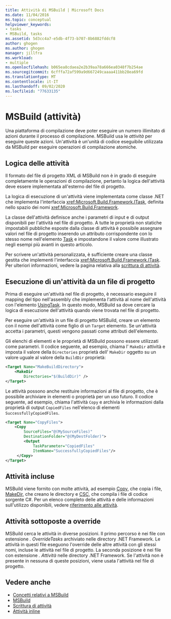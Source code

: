 ```yaml
---
title: Attività di MSBuild | Microsoft Docs
ms.date: 11/04/2016
ms.topic: conceptual
helpviewer_keywords:
- tasks
- MSBuild, tasks
ms.assetid: 5d3cc4a7-e5db-4f73-b707-8b6882fddcf8
author: ghogen
ms.author: ghogen
manager: jillfra
ms.workload:
- multiple
ms.openlocfilehash: b065ea8cdaea2e2b39aa78a666ea0348f7b254ae
ms.sourcegitcommit: 6cfffa72af599a9d667249caaaa411bb28ea69fd
ms.translationtype: MT
ms.contentlocale: it-IT
ms.lasthandoff: 09/02/2020
ms.locfileid: "77633135"
---
```

# <a name="msbuild-tasks"></a>MSBuild (attività)

Una piattaforma di compilazione deve poter eseguire un numero illimitato di azioni durante il processo di compilazione. MSBuild usa le *attività* per eseguire queste azioni. Un'attività è un'unità di codice eseguibile utilizzata da MSBuild per eseguire operazioni di compilazione atomiche.

## <a name="task-logic"></a>Logica delle attività

 Il formato del file di progetto XML di MSBuild non è in grado di eseguire completamente le operazioni di compilazione, pertanto la logica dell'attività deve essere implementata all'esterno del file di progetto.

 La logica di esecuzione di un'attività viene implementata come classe .NET che implementa l'interfaccia <xref:Microsoft.Build.Framework.ITask>, definita nello spazio dei nomi <xref:Microsoft.Build.Framework>.

 La classe dell'attività definisce anche i parametri di input e di output disponibili per l'attività nel file di progetto. A tutte le proprietà non statiche impostabili pubbliche esposte dalla classe di attività è possibile assegnare valori nel file di progetto inserendo un attributo corrispondente con lo stesso nome nell'elemento [Task](../msbuild/task-element-msbuild.md) e impostandone il valore come illustrato negli esempi più avanti in questo articolo.

 Per scrivere un'attività personalizzata, è sufficiente creare una classe gestita che implementi l'interfaccia <xref:Microsoft.Build.Framework.ITask>. Per ulteriori informazioni, vedere la pagina relativa alla [scrittura di attività](../msbuild/task-writing.md).

## <a name="execute-a-task-from-a-project-file"></a>Esecuzione di un'attività da un file di progetto

 Prima di eseguire un'attività nel file di progetto, è necessario eseguire il mapping del tipo nell'assembly che implementa l'attività al nome dell'attività con l'elemento [UsingTask](../msbuild/usingtask-element-msbuild.md). In questo modo, MSBuild sa dove cercare la logica di esecuzione dell'attività quando viene trovata nel file di progetto.

 Per eseguire un'attività in un file di progetto MSBuild, creare un elemento con il nome dell'attività come figlio di un `Target` elemento. Se un'attività accetta i parametri, questi vengono passati come attributi dell'elemento.

 Gli elenchi di elementi e le proprietà di MSBuild possono essere utilizzati come parametri. Il codice seguente, ad esempio, chiama l' `MakeDir` attività e imposta il valore della `Directories` proprietà dell' `MakeDir` oggetto su un valore uguale al valore della `BuildDir` proprietà:

```xml
<Target Name="MakeBuildDirectory">
    <MakeDir
        Directories="$(BuildDir)" />
</Target>
```

 Le attività possono anche restituire informazioni al file di progetto, che è possibile archiviare in elementi o proprietà per un uso futuro. Il codice seguente, ad esempio, chiama l'attività `Copy` e archivia le informazioni dalla proprietà di output `CopiedFiles` nell'elenco di elementi `SuccessfullyCopiedFiles`.

```xml
<Target Name="CopyFiles">
    <Copy
        SourceFiles="@(MySourceFiles)"
        DestinationFolder="@(MyDestFolder)">
        <Output
            TaskParameter="CopiedFiles"
            ItemName="SuccessfullyCopiedFiles"/>
     </Copy>
</Target>
```

## <a name="included-tasks"></a>Attività incluse

 MSBuild viene fornito con molte attività, ad esempio [Copy](../msbuild/copy-task.md), che copia i file, [MakeDir](../msbuild/makedir-task.md), che creano le directory e [CSC](../msbuild/csc-task.md), che compila i file di codice sorgente C#. Per un elenco completo delle attività e delle informazioni sull'utilizzo disponibili, vedere [riferimento alle attività](../msbuild/msbuild-task-reference.md).

## <a name="overridden-tasks"></a>Attività sottoposte a override

 MSBuild cerca le attività in diverse posizioni. Il primo percorso è nei file con estensione *. OverrideTasks* archiviato nelle directory .NET Framework. Le attività in questi file eseguono l'override delle altre attività con gli stessi nomi, incluse le attività nel file di progetto. La seconda posizione è nei file con estensione *. Attività* nelle directory .NET Framework. Se l'attività non è presente in nessuna di queste posizioni, viene usata l'attività nel file di progetto.

## <a name="see-also"></a>Vedere anche

- [Concetti relativi a MSBuild](../msbuild/msbuild-concepts.md)
- [MSBuild](../msbuild/msbuild.md)
- [Scrittura di attività](../msbuild/task-writing.md)
- [Attività inline](../msbuild/msbuild-inline-tasks.md)

